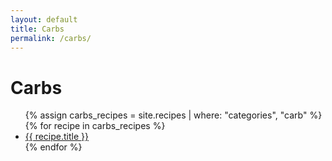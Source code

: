 ```yaml
---
layout: default
title: Carbs
permalink: /carbs/
---
```



<h1>Carbs</h1>

<ul>
  {% assign carbs_recipes = site.recipes | where: "categories", "carb" %}
  {% for recipe in carbs_recipes %}
    <li><a href="{{ recipe.url }}">{{ recipe.title }}</a></li>
  {% endfor %}
</ul>